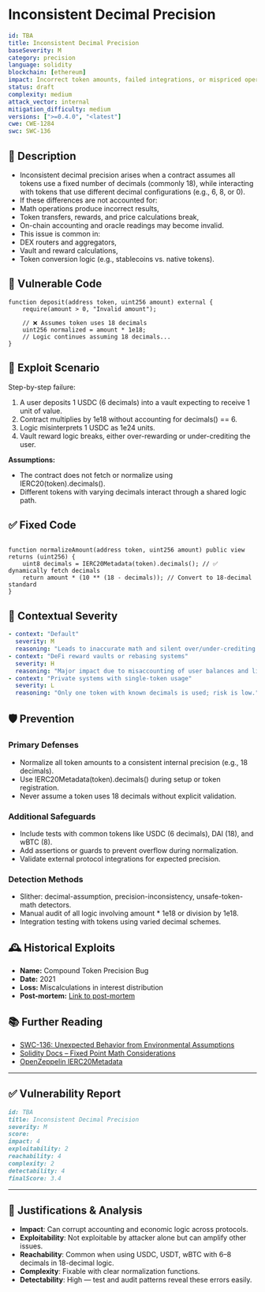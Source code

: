 # Inconsistent Decimal Precision 

```YAML
id: TBA
title: Inconsistent Decimal Precision 
baseSeverity: M
category: precision
language: solidity
blockchain: [ethereum]
impact: Incorrect token amounts, failed integrations, or mispriced operations
status: draft
complexity: medium
attack_vector: internal
mitigation_difficulty: medium
versions: [">=0.4.0", "<latest"]
cwe: CWE-1284
swc: SWC-136
```

## 📝 Description

- Inconsistent decimal precision arises when a contract assumes all tokens use a fixed number of decimals (commonly 18), while interacting with tokens that use different decimal configurations (e.g., 6, 8, or 0). 
- If these differences are not accounted for:
- Math operations produce incorrect results,
- Token transfers, rewards, and price calculations break,
- On-chain accounting and oracle readings may become invalid.
- This issue is common in:
- DEX routers and aggregators,
- Vault and reward calculations,
- Token conversion logic (e.g., stablecoins vs. native tokens).

## 🚨 Vulnerable Code

```solidity
function deposit(address token, uint256 amount) external {
    require(amount > 0, "Invalid amount");

    // ❌ Assumes token uses 18 decimals
    uint256 normalized = amount * 1e18;
    // Logic continues assuming 18 decimals...
}
```

## 🧪 Exploit Scenario

Step-by-step failure:

1. A user deposits 1 USDC (6 decimals) into a vault expecting to receive 1 unit of value.
2. Contract multiplies by 1e18 without accounting for decimals() == 6.
3. Logic misinterprets 1 USDC as 1e24 units.
4. Vault reward logic breaks, either over-rewarding or under-crediting the user.

**Assumptions:**

- The contract does not fetch or normalize using IERC20(token).decimals().
- Different tokens with varying decimals interact through a shared logic path.

## ✅ Fixed Code

```solidity

function normalizeAmount(address token, uint256 amount) public view returns (uint256) {
    uint8 decimals = IERC20Metadata(token).decimals(); // ✅ dynamically fetch decimals
    return amount * (10 ** (18 - decimals)); // Convert to 18-decimal standard
}
```

## 🧭 Contextual Severity

```yaml
- context: "Default"
  severity: M
  reasoning: "Leads to inaccurate math and silent over/under-crediting."
- context: "DeFi reward vaults or rebasing systems"
  severity: H
  reasoning: "Major impact due to misaccounting of user balances and liquidity."
- context: "Private systems with single-token usage"
  severity: L
  reasoning: "Only one token with known decimals is used; risk is low."
```

## 🛡️ Prevention

### Primary Defenses

- Normalize all token amounts to a consistent internal precision (e.g., 18 decimals).
- Use IERC20Metadata(token).decimals() during setup or token registration.
- Never assume a token uses 18 decimals without explicit validation.

### Additional Safeguards

- Include tests with common tokens like USDC (6 decimals), DAI (18), and wBTC (8).
- Add assertions or guards to prevent overflow during normalization.
- Validate external protocol integrations for expected precision.

### Detection Methods

- Slither: decimal-assumption, precision-inconsistency, unsafe-token-math detectors.
- Manual audit of all logic involving amount * 1e18 or division by 1e18.
- Integration testing with tokens using varied decimal schemes.

## 🕰️ Historical Exploits

- **Name:** Compound Token Precision Bug 
- **Date:** 2021 
- **Loss:** Miscalculations in interest distribution 
- **Post-mortem:** [Link to post-mortem](https://compound.finance/docs/security) 

## 📚 Further Reading

- [SWC-136: Unexpected Behavior from Environmental Assumptions](https://swcregistry.io/docs/SWC-136) 
- [Solidity Docs – Fixed Point Math Considerations](https://docs.soliditylang.org/en/latest/) 
- [OpenZeppelin IERC20Metadata](https://docs.openzeppelin.com/contracts/4.x/api/token/erc20#IERC20Metadata) 

---

## ✅ Vulnerability Report 

```markdown
id: TBA
title: Inconsistent Decimal Precision 
severity: M
score:
impact: 4         
exploitability: 2 
reachability: 4   
complexity: 2     
detectability: 4  
finalScore: 3.4
```

---

## 📄 Justifications & Analysis

- **Impact**: Can corrupt accounting and economic logic across protocols.
- **Exploitability**: Not exploitable by attacker alone but can amplify other issues.
- **Reachability**: Common when using USDC, USDT, wBTC with 6–8 decimals in 18-decimal logic.
- **Complexity**: Fixable with clear normalization functions.
- **Detectability**: High — test and audit patterns reveal these errors easily.